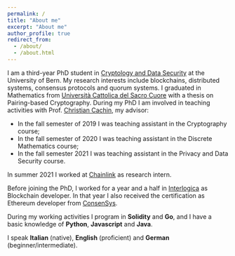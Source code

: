 ```yaml
---
permalink: /
title: "About me"
excerpt: "About me"
author_profile: true
redirect_from: 
  - /about/
  - /about.html
---
```


I am a third-year PhD student in [Cryptology and Data Security](https://crypto.unibe.ch) at the University of Bern. My research interests include blockchains, distributed systems, consensus protocols and quorum systems. I graduated in Mathematics from [Università Cattolica del Sacro Cuore](https://brescia.unicatt.it/facolta/scienze-matematiche-fisiche-e-naturali?rdeLocaleAttr=en) with a thesis on Pairing-based Cryptography. During my PhD I am involved in teaching activities with Prof. [Christian Cachin](https://crypto.unibe.ch/cc/), my advisor: 

- In the fall semester of 2019 I was teaching assistant in the Cryptography course; 
- In the fall semester of 2020 I was teaching assistant in the Discrete Mathematics course;
- In the fall semester 2021 I was teaching assistant in the Privacy and Data Security course.

In summer 2021 I worked at [Chainlink](https://chainlinklabs.com) as research intern.

Before joining the PhD, I worked for a year and a half in [Interlogica](https://www.interlogica.it/en/) as Blockchain developer. In that year I also received the certification as Ethereum developer from [ConsenSys](https://consensys.net/academy/bootcamp/). 

During my working activities I program in **Solidity** and **Go**, and I have a basic knowledge of **Python**, **Javascript** and **Java**. 

I speak **Italian** (native), **English** (proficient) and **German** (beginner/intermediate). 

